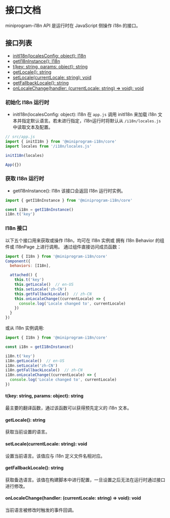 # 接口文档
miniprogram-i18n API 是运行时在 JavaScript 侧操作 i18n 的接口。

## 接口列表
- [initI18n(localesConfig: object): I18n](./api.md#初始化-i18n-运行时)
- [getI18nInstance(): I18n](./api.md#i18n-接口)
- [t(key: string, params: object): string](./api.md#tkey-string-params-object-string)
- [getLocale(): string](./api.md#getlocale-string)
- [setLocale(currentLocale: string): void](./api.md#setlocalecurrentlocale-string-void)
- [getFallbackLocale(): string](./api.md#getfallbacklocale-string)
- [onLocaleChange(handler: (currentLocale: string) => void): void](./api.md#onlocalechangehandler-currentlocale-string--void-void) 

### 初始化 I18n 运行时
- initI18n(localesConfig: object): I18n
在 `app.js` 调用 initI18n 来加载 i18n 文本并指定默认语言。若未进行指定，i18n运行时将默认从 `/i18n/locales.js` 中读取文本及配置。
```js
// src/app.js
import { initI18n } from '@miniprogram-i18n/core'
import locales from '/i18n/locales.js'

initI18n(locales)

App({})

```

### 获取 I18n 运行时
- getI18nInstance(): I18n
该接口会返回 I18n 运行时实例。
```js
import { getI18nInstance } from '@miniprogram-i18n/core'

const i18n = getI18nInstance()
i18n.t('key')
```

### I18n 接口
以下五个接口用来获取或操作 I18n，均可在 I18n 实例或 拥有 I18n Behavior 的组件或 I18nPage 上进行调用。
通过组件直接访问成员函数：
```js
import { I18n } from '@miniprogram-i18n/core'
Component({
  behaviors: [I18n],

  attached() {
    this.t('key')
    this.getLocale()  // en-US
    this.setLocale('zh-CN')
    this.getFallbackLocale()  // zh-CN
    this.onLocaleChange((currentLocale) => {
      console.log('Locale changed to', currentLocale)
    })
  }
})
```
或从 I18n 实例调用:
```js
import { I18n } from '@miniprogram-i18n/core'

const i18n = getI18nInstance()

i18n.t('key')
i18n.getLocale()  // en-US
i18n.setLocale('zh-CN')
i18n.getFallbackLocale()  // zh-CN
i18n.onLocaleChange((currentLocale) => {
  console.log('Locale changed to', currentLocale)
})
```

#### t(key: string, params: object): string
最主要的翻译函数，通过该函数可以获得预先定义的 i18n 文本。



#### getLocale(): string
获取当前设置的语言。



#### setLocale(currentLocale: string): void
设置当前语言。该值应与 i18n 定义文件名相对应。



#### getFallbackLocale(): string
获取备选语言。该值在构建脚本中进行配置，一旦设置之后无法在运行时通过接口进行修改。



#### onLocaleChange(handler: (currentLocale: string) => void): void 
当前语言被修改时触发的事件回调。